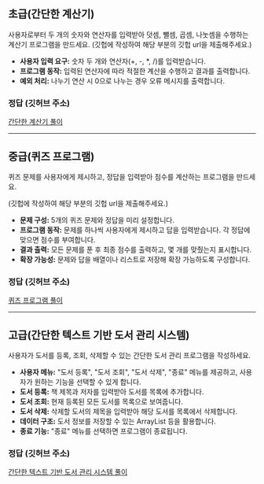 ## 초급(간단한 계산기)

사용자로부터 두 개의 숫자와 연산자를 입력받아 덧셈, 뺄셈, 곱셈, 나눗셈을 수행하는 계산기 프로그램을 만드세요. (깃헙에 작성하여 해당 부분의 깃헙 url을 제출해주세요.)

- **사용자 입력 요구:** 숫자 두 개와 연산자(+, -, *, /)를 입력받습니다.
- **프로그램 동작:** 입력된 연산자에 따라 적절한 계산을 수행하고 결과를 출력합니다.
- **예외 처리:** 나누기 연산 시 0으로 나누는 경우 오류 메시지를 출력합니다.

### 정답 (깃허브 주소)
[간단한 계산기 풀이](https://github.com/ljh468/java/blob/main/java-start/src/scanner/test/%EA%B0%84%EB%8B%A8%ED%95%9C_%EA%B3%84%EC%82%B0%EA%B8%B0.java)


---

## 중급(퀴즈 프로그램)

퀴즈 문제를 사용자에게 제시하고, 정답을 입력받아 점수를 계산하는 프로그램을 만드세요.

(깃헙에 작성하여 해당 부분의 깃헙 url을 제출해주세요.)

- **문제 구성:** 5개의 퀴즈 문제와 정답을 미리 설정합니다.
- **프로그램 동작:** 문제를 하나씩 사용자에게 제시하고 답을 입력받습니다. 각 정답에 맞으면 점수를 부여합니다.
- **결과 출력:** 모든 문제를 푼 후 최종 점수를 출력하고, 몇 개를 맞췄는지 표시합니다.
- **확장 가능성:** 문제와 답을 배열이나 리스트로 저장해 확장 가능하도록 구성합니다.

### 정답 (깃허브 주소)
[퀴즈 프로그램 풀이](https://github.com/ljh468/java/blob/main/java-start/src/scanner/test/%ED%80%B4%EC%A6%88_%ED%94%84%EB%A1%9C%EA%B7%B8%EB%9E%A8.java)

---

## 고급(간단한 텍스트 기반 도서 관리 시스템)

사용자가 도서를 등록, 조회, 삭제할 수 있는 간단한 도서 관리 프로그램을 작성하세요.

- **사용자 메뉴:** "도서 등록", "도서 조회", "도서 삭제", "종료" 메뉴를 제공하고, 사용자가 원하는 기능을 선택할 수 있게 합니다.
- **도서 등록:** 책 제목과 저자를 입력받아 도서를 목록에 추가합니다.
- **도서 조회:** 현재 등록된 모든 도서를 목록으로 보여줍니다.
- **도서 삭제:** 삭제할 도서의 제목을 입력받아 해당 도서를 목록에서 삭제합니다.
- **데이터 구조:** 도서 정보를 저장할 수 있는 ArrayList 등을 활용합니다.
- **종료 기능:** "종료" 메뉴를 선택하면 프로그램이 종료됩니다.

### 정답 (깃허브 주소)
[간단한 텍스트 기반 도서 관리 시스템 풀이](https://github.com/ljh468/java/blob/main/java-start/src/scanner/test/%EA%B0%84%EB%8B%A8%ED%95%9C_%ED%85%8D%EC%8A%A4%ED%8A%B8_%EA%B8%B0%EB%B0%98_%EB%8F%84%EC%84%9C%EA%B4%80%EB%A6%AC_%EC%8B%9C%EC%8A%A4%ED%85%9C.java)